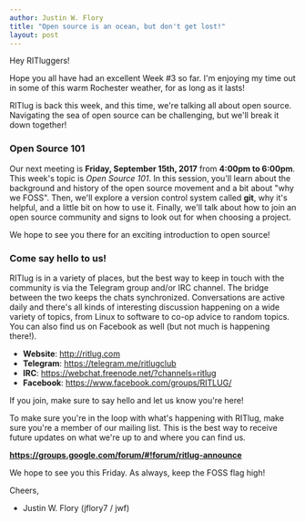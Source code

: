 ```yaml
---
author: Justin W. Flory
title: "Open source is an ocean, but don't get lost!"
layout: post
---
```


Hey RITluggers!

Hope you all have had an excellent Week #3 so far. I'm enjoying my time out in some of this warm Rochester weather, for as long as it lasts!

RITlug is back this week, and this time, we're talking all about open source. Navigating the sea of open source can be challenging, but we'll break it down together!


### Open Source 101

Our next meeting is **Friday, September 15th, 2017** from **4:00pm to 6:00pm**. This week's topic is _Open Source 101_. In this session, you'll learn about the background and history of the open source movement and a bit about "why we FOSS". Then, we'll explore a version control system called **git**, why it's helpful, and a little bit on how to use it. Finally, we'll talk about how to join an open source community and signs to look out for when choosing a project.

We hope to see you there for an exciting introduction to open source!


### Come say hello to us!

RITlug is in a variety of places, but the best way to keep in touch with the community is via the Telegram group and/or IRC channel. The bridge between the two keeps the chats synchronized. Conversations are active daily and there's all kinds of interesting discussion happening on a wide variety of topics, from Linux to software to co-op advice to random topics. You can also find us on Facebook as well (but not much is happening there!).

* **Website**:  http://ritlug.com
* **Telegram**: https://telegram.me/ritlugclub
* **IRC**:      https://webchat.freenode.net/?channels=ritlug
* **Facebook**: https://www.facebook.com/groups/RITLUG/

If you join, make sure to say hello and let us know you're here!

To make sure you're in the loop with what's happening with RITlug, make sure you're a member of our mailing list. This is the best way to receive future updates on what we're up to and where you can find us.

**https://groups.google.com/forum/#!forum/ritlug-announce**

We hope to see you this Friday. As always, keep the FOSS flag high!


Cheers,
- Justin W. Flory (jflory7 / jwf)
